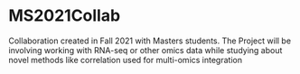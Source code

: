 # MS2021Collab
Collaboration created in Fall 2021 with Masters students. The Project will be involving working with RNA-seq or other omics data while studying about novel methods like correlation used for multi-omics integration
